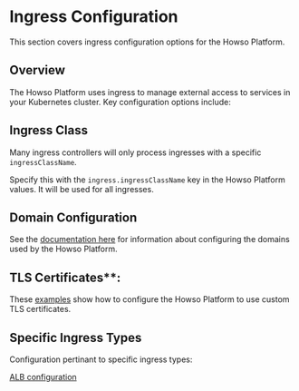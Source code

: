 # Ingress Configuration

This section covers ingress configuration options for the Howso Platform.

## Overview

The Howso Platform uses ingress to manage external access to services in your Kubernetes cluster. Key configuration options include:

## Ingress Class

Many ingress controllers will only process ingresses with a specific `ingressClassName`.

Specify this with the `ingress.ingressClassName` key in the Howso Platform values.  It will be used for all ingresses.

## Domain Configuration

See the [documentation here](./domain-customization/README.md) for information about configuring the domains used by the Howso Platform.

## TLS Certificates**:

These [examples](../../custom-ingress-cert/README.md) show how to configure the Howso Platform to use custom TLS certificates.

## Specific Ingress Types

Configuration pertinant to specific ingress types:

[ALB configuration](./alb/README.md)
